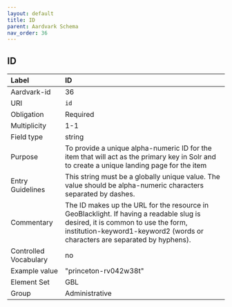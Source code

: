 ```yaml
---
layout: default
title: ID
parent: Aardvark Schema
nav_order: 36
---
```


## ID

| Label                 | ID                                                                                                                                                                                                           |
|:----------------------|:-------------------------------------------------------------------------------------------------------------------------------------------------------------------------------------------------------------|
| Aardvark-id           | 36                                                                                                                                                                                                           |
| URI                   | `id`                                                                                                                                                                                                         |
| Obligation            | Required                                                                                                                                                                                                     |
| Multiplicity          | 1-1                                                                                                                                                                                                          |
| Field type            | string                                                                                                                                                                                                       |
| Purpose               | To provide a unique alpha-numeric ID for the item that will act as the primary key in Solr and to create a unique landing page for the item                                                                  |
| Entry Guidelines      | This string must be a globally unique value. The value should be alpha-numeric characters separated by dashes.                                                                                               |
| Commentary            | The ID makes up the URL for the resource in GeoBlacklight. If having a readable slug is desired, it is common to use the form, institution-keyword1-keyword2 (words or characters are separated by hyphens). |
| Controlled Vocabulary | no                                                                                                                                                                                                           |
| Example value         | "princeton-rv042w38t"                                                                                                                                                                                        |
| Element Set           | GBL                                                                                                                                                                                                          |
| Group                 | Administrative                                                                                                                                                                                               |
